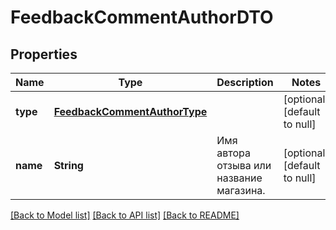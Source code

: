 # FeedbackCommentAuthorDTO
## Properties

| Name | Type | Description | Notes |
|------------ | ------------- | ------------- | -------------|
| **type** | [**FeedbackCommentAuthorType**](FeedbackCommentAuthorType.md) |  | [optional] [default to null] |
| **name** | **String** | Имя автора отзыва или название магазина. | [optional] [default to null] |

[[Back to Model list]](../README.md#documentation-for-models) [[Back to API list]](../README.md#documentation-for-api-endpoints) [[Back to README]](../README.md)


